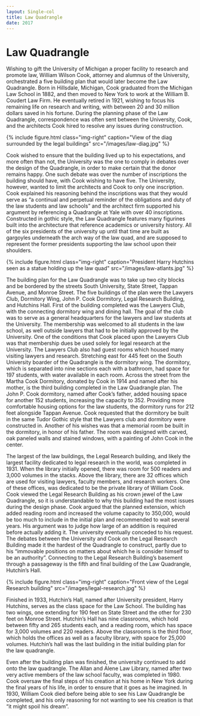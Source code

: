 ```yaml
---
layout: Single-col
title: Law Quadrangle
date: 2017
---
```


# Law Quadrangle


Wishing to gift the University of Michigan a proper facility to research and promote law, William Wilson Cook, attorney and alumnus of the University, orchestrated a five building plan that would later become the Law Quadrangle. Born in Hillsdale, Michigan, Cook graduated from the Michigan Law School in 1882, and then moved to New York to work at the William B. Coudert Law Firm.  He eventually retired in 1921, wishing to focus his remaining life on research and writing, with between 20 and 30 million dollars saved in his fortune. During the planning phase of the Law Quadrangle, correspondence was often sent between the University, Cook, and the architects Cook hired to resolve any issues during construction.

{% include figure.html class="img-right" caption="View of the diag surrounded by the legal buildings" src="/images/law-diag.jpg" %}

Cook wished to ensure that the building lived up to his expectations, and more often than not, the University was the one to comply in debates over the design of the Quadrangle, in order to make certain that the donor remains happy. One such debate was over the number of inscriptions the building should have, with Cook wishing to have five. The University, however, wanted to limit the architects and Cook to only one inscription. Cook explained his reasoning behind the inscriptions was that they would serve as “a continual and perpetual reminder of the obligations and duty of the law students and law schools” and the architect firm supported his argument by referencing a Quadrangle at Yale with over 40 inscriptions. Constructed in gothic style, the Law Quadrangle features many figurines built into the architecture that reference academics or university history. All of the six presidents of the university up until that time are built as gargoyles underneath the arch way of the law quad, and are supposed to represent the former presidents supporting the law school upon their shoulders.

{% include figure.html class="img-right" caption="President Harry Hutchins seen as a statue holding up the law quad" src="/images/law-atlants.jpg" %}

The building plan for the Law Quadrangle was to take up two city blocks and be bordered by the streets South University, State Street, Tappan Avenue, and Monroe Street. The five buildings of the plan were the Lawyers Club, Dormitory Wing, John P. Cook Dormitory, Legal Research Building, and Hutchins Hall. First of the building completed was the Lawyers Club, with the connecting dormitory wing and dining hall. The goal of the club was to serve as a general headquarters for the lawyers and law students at the University. The membership was welcomed to all students in the law school, as well outside lawyers that had to be initially approved by the University. One of the conditions that Cook placed upon the Lawyers Club was that membership dues be used solely for legal research at the University. The Lawyers Club also had guest rooms which housed many visiting lawyers and research.  Stretching east for 445 feet on the South University boarder of the Quadrangle is the dormitory wing. The dormitory, which is separated into nine sections each with a bathroom, had space for 197 students, with water available in each room.
Across the street from the Martha Cook Dormitory, donated by Cook in 1914 and named after his mother, is the third building completed in the Law Quadrangle plan. The John P. Cook dormitory, named after Cook’s father, added housing space for another 152 students, increasing the capacity to 352. Providing more comfortable housing options for the law students, the dormitory runs for 212 feet alongside Tappan Avenue. Cook requested that the dormitory be built in the same Tudor Gothic style that the Lawyers club and dormitory were constructed in. Another of his wishes was that a memorial room be built in the dormitory, in honor of his father. The room was designed with carved, oak paneled walls and stained windows, with a painting of John Cook in the center.

The largest of the law buildings, the Legal Research building, and likely the largest facility dedicated to legal research in the world, was completed in 1931. When the library initially opened, there was room for 500 readers and 3,000 volumes in the stacks. Above the library, there are 32 offices which are used for visiting lawyers, faculty members, and research workers. One of these offices, was dedicated to be the private library of William Cook. Cook viewed the Legal Research Building as his crown jewel of the Law Quadrangle, so it is understandable to why this building had the most issues during the design phase. Cook argued that the planned extension, which added reading room and increased the volume capacity to 350,000, would be too much to include in the initial plan and recommended to wait several years. His argument was to judge how large of an addition is required before actually adding it. The university eventually conceded to his request. The debates between the University and Cook on the Legal Research Building made it the hardest of the Quadrangle to construct, partly due to his “immovable positions on matters about which he is consider himself to be an authority”. Connecting to the Legal Research Building’s basement through a passageway is the fifth and final building of the Law Quadrangle, Hutchin’s Hall.

{% include figure.html class="img-right" caption="Front view of the Legal Research building" src="/images/legal-research.jpg" %}

Finished in 1933, Hutchin’s Hall, named after University president, Harry Hutchins, serves as the class space for the Law School. The building has two wings, one extending for 190 feet on State Street and the other for 230 feet on Monroe Street. Hutchin’s Hall has nine classrooms, which hold between fifty and 265 students each, and a reading room, which has space for 3,000 volumes and 220 readers. Above the classrooms is the third floor, which holds the offices as well as a faculty library, with space for 25,000 volumes. Hutchin’s hall was the last building in the initial building plan for the law quadrangle.

Even after the building plan was finished, the university continued to add onto the law quadrangle. The Allan and Alene Law Library, named after two very active members of the law school faculty, was completed in 1980. Cook oversaw the final steps of his creation at his home in New York during the final years of his life, in order to ensure that it goes as he imagined. In 1930, William Cook died before being able to see his Law Quadrangle be completed, and his only reasoning for not wanting to see his creation is that “it might spoil his dream”.
